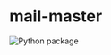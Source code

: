 # mail-master

![Python package](https://github.com/arungithub9/mail-master/workflows/Python%20package/badge.svg?branch=main)
